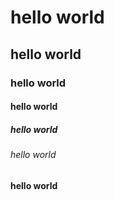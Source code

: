 # hello world
## hello world
### hello world
#### hello world
##### hello world
###### hello world

**hello world**
